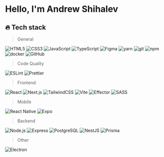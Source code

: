 # Hello, I'm Andrew Shihalev

<h2 align="left" id="debabin-stack">🔥 Tech stack</h2>

> General

![HTML5](https://img.shields.io/badge/HTML-gray?style=flat-square&logo=html5&logoColor=white)
![CSS3](https://img.shields.io/badge/CSS-indigo?style=flat-square&logo=css3&logoColor=white)
![JavaScript](https://img.shields.io/badge/JavaScript-yellow?style=flat-square&logo=javascript&logoColor=white)
![TypeScript](https://img.shields.io/badge/TypeScript-blue?style=flat-square&logo=typescript&logoColor=white)
![Figma](https://img.shields.io/badge/Figma-black?style=flat-square&logo=figma&logoColor=white)
![yarn](https://img.shields.io/badge/yarn-blue?style=flat-square&logo=yarn&logoColor=white)
![git](https://img.shields.io/badge/git-black?style=flat-square&logo=git&logoColor=white)
![npm](https://img.shields.io/badge/npm-red?style=flat-square&logo=npm&logoColor=white)
![docker](https://img.shields.io/badge/docker-blue?style=flat-square&logo=docker&logoColor=white)
![GitHub](https://img.shields.io/badge/GitHub-black?style=flat-square&logo=github&logoColor=white)

> Code Quality

![ESLint](https://img.shields.io/badge/ESLint-red?style=flat-square&logo=eslint&logoColor=white)
![Prettier](https://img.shields.io/badge/Prettier-black?style=flat-square&logo=prettier&logoColor=white)

> Frontend

![React](https://img.shields.io/badge/React-20232A?style=flat-square&logo=react&logoColor=white)
![Next.js](https://img.shields.io/badge/Next.js-black?style=flat-square&logo=next.js&logoColor=white)
![TailwindCSS](https://img.shields.io/badge/TailwindCSS-38B2AC?style=flat-square&logo=tailwindcss&logoColor=white)
![Vite](https://img.shields.io/badge/Vite-black?style=flat-square&logo=vite&logoColor=white)
![Effector](https://img.shields.io/badge/Effector-orange?style=flat-square&logo=effector&logoColor=white)
![SASS](https://img.shields.io/badge/SASS-CC6699?style=flat-square&logo=sass&logoColor=white)

> Mobile

![React Native](https://img.shields.io/badge/React_Native-20232A?style=flat-square&logo=react&logoColor=white)
![Expo](https://img.shields.io/badge/Expo-black?style=flat-square&logo=expo&logoColor=white)

> Backend

![Node.js](https://img.shields.io/badge/Node.js-43853D?style=flat-square&logo=node.js&logoColor=white)
![Express](https://img.shields.io/badge/Express-black?style=flat-square&logo=express&logoColor=white)
![PostgreSQL](https://img.shields.io/badge/PostgreSQL-316192?style=flat-square&logo=postgresql&logoColor=white)
![NestJS](https://img.shields.io/badge/NestJS-E23237?style=flat-square&logo=nestjs&logoColor=white)
![Prisma](https://img.shields.io/badge/Prisma-3982CE?style=flat-square&logo=prisma&logoColor=white)

> Other

![Electron](https://img.shields.io/badge/Electron-black?style=flat-square&logo=electron&logoColor=white)